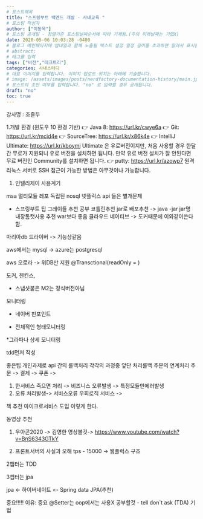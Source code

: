 ```yaml
---
# 포스트제목
title: "스프링부트 백엔드 개발 - 사내교육 "
# 포스팅 작성자
author: ["이동옥"] 
# 포스팅 공개일 - 정렬기준 포스팅날짜순서에 따라 기재됨.(주의 미래날짜는 기입X)
date: 2020-05-06 10:03:28 -0400
# 블로그 메인페이지에 썸네일과 함께 노출될 텍스트 설정 일정 길이를 초과하면 잘려서 표시됨.
# abstract:
# 태그를 입력
tags: ["비전","테크트리"]
categories: 사내스터디
# 대표 이미지를 입력합니다. 이미지 업로드 위치는 아래에 기술합니다.
# image: /assets/images/posts/nerdfactory-documentation-history/main.jpg
# 포스트의 초안 여부를 입력합니다. "no" 로 입력할 경우 공개됩니다.
draft: "no"
toc: true
---
```


강사명 : 조졸두

1.개발 환경
(윈도우 10 환경 기반)
👉 Java 8: https://url.kr/cwye6a
👉 Git: https://url.kr/mcid4e
👉 SourceTree: https://url.kr/x86k4e
👉 IntelliJ Ultimate: https://url.kr/kboymj
     Ultimate 은 유료버전이지만, 처음 사용할 경우 한달간 무료가 지원되니 유료 버전을 설치하면 됩니다.
     만약 유료 버전 설치가 잘 안된다면 무료 버전인 Community를 설치하면 됩니다.
👉 putty: https://url.kr/azowp7
     원격 리눅스 서버로 SSH 접근이 가능한 방법은 아무것이나 가능합니다.
     






1. 인텔리제이 사용계기

msa
멀티모듈 레포
독립된 nosql 
넷플릭스 api 들은 별개문제

 - 스프링부트 팁
그레이들 추천 공부
코틀린추천
jar로 배포추천 -> java -jar jar명 내장톰캣사용  추천 war보다 좋음
클라우드 네이티브 -> 도커때문에 이와같이쓴다함.


마리아db 드라이버 -> 기능상같음


aws에서는  mysql -> azure는 postgresql

aws 오로라 -> 위DB만 지원
@Transctional(readOnly = )







도커, 젠킨스, 

 - 스냅샷붙은 M2는 정식버전아님


모니터링 
* 네이버 핀포인트
- 전체적인 형태모니터링

*그라파나 
상세 모니터링






tdd먼저 작성

좋은팁 
개인과제로 api 간의 롤백처리 
각각의 과정중 앞단 처리롤백 
주문의 연계처리 주문 -> 결제 -> 쿠폰 ->


1. 한서비스 죽으면 처리 -> 비즈니스 오류발생 -> 특정모듈만에러발생
2. 오류 처리발생-> 서비스오류 우회로직 서비스 ->

책 추천
마이크로서비스 도입 이렇게 한다.

동영상 추천
1. 우아콘2020 -> 김영한 영상볼것-> https://www.youtube.com/watch?v=BnS6343GTkY

2. 프론트서버의 사실과 오해
tps - 15000 -> 웹플럭스 구조 



2챕터는 TDD 


3챕터는 jpa

jpa <- 하이버네이트 <- Spring data JPA(추천)


중요!!!!! 이유: 중요 @Setter는 oop에서는 사용X
공부할것 - tell don`t ask (TDA) 기법


